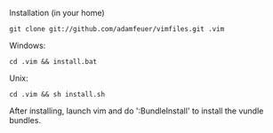Installation (in your home)

    git clone git://github.com/adamfeuer/vimfiles.git .vim

Windows:

    cd .vim && install.bat

Unix:

    cd .vim && sh install.sh


After installing, launch vim and do ':BundleInstall' to install the vundle bundles.


